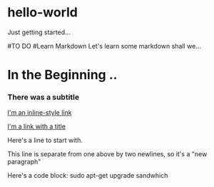 # hello-world
Just getting started...

#TO DO
#Learn Markdown
Let's learn some markdown shall we...

# In the Beginning ..

### There was a subtitle

[I'm an inline-style link](https://www.google.com)

[I'm a link with a title](https://www.google.com "Ask Jeeves")

Here's a line to start with.

This line is separate from one above by two newlines, so it's a "new paragraph"

Here's a code block:
    sudo apt-get upgrade sandwhich



